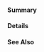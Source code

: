 <!--
This repository is for VIC Product. Please use it to report issues related to the VIC Appliance (OVA) and user documentation.

To help use keep things organized, please file issues in the most appropriate repository:
 * vSphere Client Plugins: https://github.com/vmware/vic-ui/issues
 * VIC Engine (VCHs, Container VMs, and their lifecycles): https://github.com/vmware/vic/issues
 * Container Management Portal (Admiral): https://github.com/vmware/admiral/issues
 * Container Registry (Harbor): https://github.com/goharbor/harbor/issues
-->

#### Summary
<!-- Explain the issue briefly. -->


#### Details
<!-- Provide additional details. -->


#### See Also
<!-- Provide references to relevant resources, such as documentation or related issues. -->
